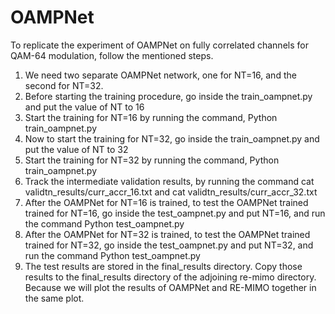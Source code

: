 # OAMPNet

To replicate the experiment of OAMPNet on fully correlated channels for QAM-64 modulation, follow the mentioned steps.
1. We need two separate OAMPNet network, one for NT=16, and the second for NT=32.
2. Before starting the training procedure, go inside the train_oampnet.py and put the value of NT to 16
3. Start the training for NT=16 by running the command, Python train_oampnet.py
4. Now to start the training for NT=32, go inside the train_oampnet.py and put the value of NT to 32
5. Start the training for NT=32 by running the command, Python train_oampnet.py
4. Track the intermediate validation results, by running the command cat validtn_results/curr_accr_16.txt and cat validtn_results/curr_accr_32.txt 
5. After the OAMPNet for NT=16 is trained, to test the OAMPNet trained trained for NT=16, go inside the test_oampnet.py and put NT=16, and run the command Python test_oampnet.py
6. After the OAMPNet for NT=32 is trained, to test the OAMPNet trained trained for NT=32, go inside the test_oampnet.py and put NT=32, and run the command Python test_oampnet.py
7. The test results are stored in the final_results directory. Copy those results to the final_results directory of the adjoining re-mimo directory. Because we will plot the results of OAMPNet and RE-MIMO together in the same plot.
